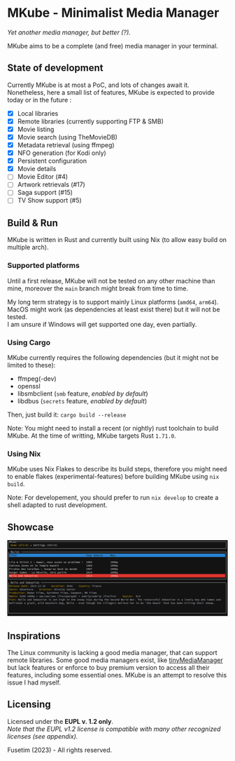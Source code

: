 # MKube - Minimalist Media Manager

*Yet another media manager, but better (?).*

MKube aims to be a complete (and free) media manager in your terminal. 

## State of development

Currently MKube is at most a PoC, and lots of changes await it. 
Nonetheless, here a small list of features, MKube is expected to provide
today or in the future :

- [x] Local libraries
- [x] Remote libraries (currently supporting FTP & SMB)
- [x] Movie listing
- [x] Movie search (using TheMovieDB)
- [x] Metadata retrieval (using ffmpeg)
- [x] NFO generation (for Kodi only)
- [x] Persistent configuration
- [x] Movie details 
- [ ] Movie Editor (#4)
- [ ] Artwork retrievals (#17)
- [ ] Saga support (#15)
- [ ] TV Show support (#5)

## Build & Run

MKube is written in Rust and currently built using Nix (to allow easy build on 
multiple arch).

### Supported platforms

Until a first release, MKube will not be tested on any other machine than mine,
moreover the `main` branch might break from time to time. 

My long term strategy is to support mainly Linux platforms (`amd64`, `arm64`).  
MacOS might work (as dependencies at least exist there) but it will not be tested.  
I am unsure if Windows will get supported one day, even partially.

### Using Cargo

MKube currently requires the following dependencies (but it might not be limited to these):
- ffmpeg(-dev)
- openssl
- libsmbclient (`smb` feature, *enabled by default*)
- libdbus (`secrets` feature, *enabled by default*)

Then, just build it: `cargo build --release`

Note: You might need to install a recent (or nightly) rust toolchain to build MKube.
At the time of writting, MKube targets Rust `1.71.0`.

### Using Nix

MKube uses Nix Flakes to describe its build steps, therefore you might need to 
enable flakes (experimental-features) before building MKube using 
`nix build`.

Note: For developement, you should prefer to run `nix develop` to create a shell 
adapted to rust development.

## Showcase

![mkube](/docs/mkube_demo_2023-08-10.png)

## Inspirations
The Linux community is lacking a good media manager, that can support remote libraries.
Some good media managers exist, like [tinyMediaManager](https://tinymediamanager.org) but 
lack features or enforce to buy premium version to access all their features, including 
some essential ones. MKube is an attempt to resolve this issue I had myself.

## Licensing

Licensed under the **EUPL v. 1.2 only**.  
*Note that the EUPL v1.2 license is compatible with many other recognized licenses (see appendix).*

Fusetim (2023) - All rights reserved.